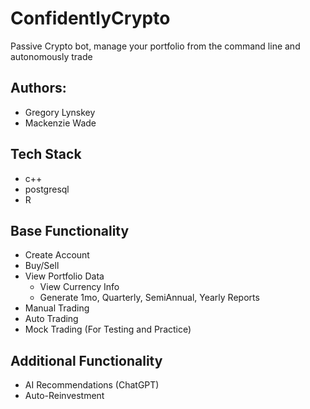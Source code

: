 # ConfidentlyCrypto
Passive Crypto bot, manage your portfolio from the command line and autonomously trade

## Authors:
- Gregory Lynskey
- Mackenzie Wade


## Tech Stack
- c++
- postgresql
- R


## Base Functionality
- Create Account
- Buy/Sell
- View Portfolio Data
  - View Currency Info
  - Generate 1mo, Quarterly, SemiAnnual, Yearly Reports
- Manual Trading
- Auto Trading
- Mock Trading (For Testing and Practice)

## Additional Functionality
- AI Recommendations (ChatGPT)
- Auto-Reinvestment
